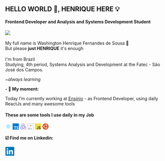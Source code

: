 ## HELLO WORLD 👋, HENRIQUE HERE 💡
#### Frontend Developer and Analysis and Systems Development Student

<a href="https://github.com/leonardomessias98">
  <img height="180em" src="https://github-readme-stats.vercel.app/api?username=justhenrique&show_icons=true&theme=radical" />
</a>

My full name is Washington Henrique Fernandes de Sousa 👋 <br>
But please **just HENRIQUE** it's enough <br> <br>
I'm from Brazil <img src="https://imagepng.org/wp-content/uploads/2017/04/bandeira-do-brasil.png" width="20px" height="15px" /> </br>
Studying, 4th period, Systems Analysis and Development at the Fatec - São José dos Campos. <br>

*~always learning*

**- 🍃 My moment:**

Today I’m currently working at <a href="https://ensinio.com/pt/">Ensinio<a/> - as Frontend Developer, using daily ReactJs and many awesome tools

#### These are some tools I use daily in my Job

<code><img height="20" src="https://raw.githubusercontent.com/github/explore/80688e429a7d4ef2fca1e82350fe8e3517d3494d/topics/react/react.png"></code>
<code><img height="20" src="https://raw.githubusercontent.com/github/explore/80688e429a7d4ef2fca1e82350fe8e3517d3494d/topics/typescript/typescript.png"></code>
<code><img height="20" src="https://raw.githubusercontent.com/github/explore/80688e429a7d4ef2fca1e82350fe8e3517d3494d/topics/redux/redux.png"></code>
<code><img height="20" src="https://raw.githubusercontent.com/github/explore/80688e429a7d4ef2fca1e82350fe8e3517d3494d/topics/styled-components/styled-components.png"></code>
<code><img height="20" src="https://raw.githubusercontent.com/github/explore/80688e429a7d4ef2fca1e82350fe8e3517d3494d/topics/javascript/javascript.png"></code>
<code><img height="20" src="https://raw.githubusercontent.com/github/explore/80688e429a7d4ef2fca1e82350fe8e3517d3494d/topics/ubuntu/ubuntu.png"></code>


**☑️ Find me on Linkedin:** <br> 

<a href="https://linkedin.com/in/justehenrique" target="blank"><img align="center" src="https://github.com/devicons/devicon/blob/master/icons/linkedin/linkedin-original.svg" alt="justhenrique" height="30" width="30" /></a>
